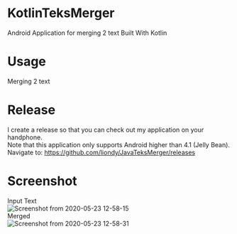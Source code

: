 # KotlinTeksMerger
Android Application for merging 2 text Built With Kotlin

# Usage
Merging 2 text

# Release
I create a release so that you can check out my application on your handphone. <br>
Note that this application only supports Android higher than 4.1 (Jelly Bean). <br>
Navigate to: https://github.com/liondy/JavaTeksMerger/releases

# Screenshot
Input Text <br>
![Screenshot from 2020-05-23 12-58-15](https://user-images.githubusercontent.com/44316758/82723003-9ccfb500-9cf5-11ea-9564-74c3496e3ee7.png) <br>
Merged <br>
![Screenshot from 2020-05-23 12-58-31](https://user-images.githubusercontent.com/44316758/82723006-9fcaa580-9cf5-11ea-81ad-3368232d715f.png)

